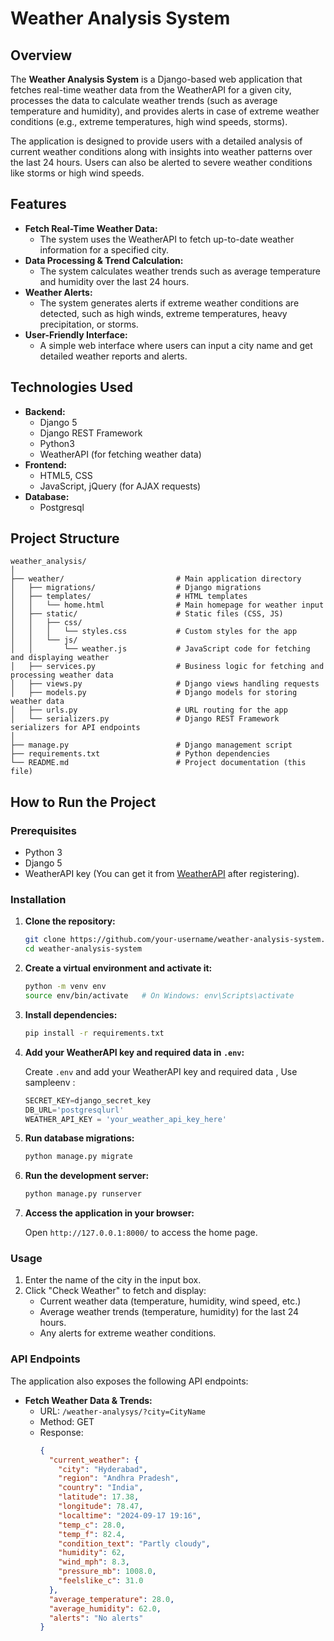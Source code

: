 
# Weather Analysis System

## Overview

The **Weather Analysis System** is a Django-based web application that fetches real-time weather data from the WeatherAPI for a given city, processes the data to calculate weather trends (such as average temperature and humidity), and provides alerts in case of extreme weather conditions (e.g., extreme temperatures, high wind speeds, storms).

The application is designed to provide users with a detailed analysis of current weather conditions along with insights into weather patterns over the last 24 hours. Users can also be alerted to severe weather conditions like storms or high wind speeds.

## Features

- **Fetch Real-Time Weather Data:** 
   - The system uses the WeatherAPI to fetch up-to-date weather information for a specified city.
- **Data Processing & Trend Calculation:** 
   - The system calculates weather trends such as average temperature and humidity over the last 24 hours.
- **Weather Alerts:** 
   - The system generates alerts if extreme weather conditions are detected, such as high winds, extreme temperatures, heavy precipitation, or storms.
- **User-Friendly Interface:** 
   - A simple web interface where users can input a city name and get detailed weather reports and alerts.

## Technologies Used

- **Backend:** 
   - Django 5
   - Django REST Framework
   - Python3
   - WeatherAPI (for fetching weather data)
- **Frontend:** 
   - HTML5, CSS
   - JavaScript, jQuery (for AJAX requests)
- **Database:** 
   - Postgresql 

## Project Structure

```
weather_analysis/
│
├── weather/                         # Main application directory
│   ├── migrations/                  # Django migrations
│   ├── templates/                   # HTML templates
│   │   └── home.html                # Main homepage for weather input
│   ├── static/                      # Static files (CSS, JS)
│   │   ├── css/
│   │   │   └── styles.css           # Custom styles for the app
│   │   └── js/
│   │       └── weather.js           # JavaScript code for fetching and displaying weather
│   ├── services.py                  # Business logic for fetching and processing weather data
│   ├── views.py                     # Django views handling requests
│   ├── models.py                    # Django models for storing weather data
│   ├── urls.py                      # URL routing for the app
│   └── serializers.py               # Django REST Framework serializers for API endpoints
│
├── manage.py                        # Django management script
├── requirements.txt                 # Python dependencies
└── README.md                        # Project documentation (this file)
```

## How to Run the Project

### Prerequisites

- Python 3
- Django 5
- WeatherAPI key (You can get it from [WeatherAPI](https://www.weatherapi.com/) after registering).

### Installation

1. **Clone the repository:**

   ```bash
   git clone https://github.com/your-username/weather-analysis-system.git
   cd weather-analysis-system
   ```

2. **Create a virtual environment and activate it:**

   ```bash
   python -m venv env
   source env/bin/activate   # On Windows: env\Scripts\activate
   ```

3. **Install dependencies:**

   ```bash
   pip install -r requirements.txt
   ```

4. **Add your WeatherAPI key and  required data in `.env`:**

   Create `.env` and add your WeatherAPI key and required data , Use sampleenv :

   ```python
   SECRET_KEY=django_secret_key
   DB_URL='postgresqlurl'
   WEATHER_API_KEY = 'your_weather_api_key_here'
   ```

5. **Run database migrations:**

   ```bash
   python manage.py migrate
   ```

6. **Run the development server:**

   ```bash
   python manage.py runserver
   ```

7. **Access the application in your browser:**

   Open `http://127.0.0.1:8000/` to access the home page.

### Usage

1. Enter the name of the city in the input box.
2. Click "Check Weather" to fetch and display:
   - Current weather data (temperature, humidity, wind speed, etc.)
   - Average weather trends (temperature, humidity) for the last 24 hours.
   - Any alerts for extreme weather conditions.
   
### API Endpoints

The application also exposes the following API endpoints:

- **Fetch Weather Data & Trends:**
   - URL: `/weather-analysys/?city=CityName`
   - Method: GET
   - Response:
     ```json
     {
       "current_weather": {
         "city": "Hyderabad",
         "region": "Andhra Pradesh",
         "country": "India",
         "latitude": 17.38,
         "longitude": 78.47,
         "localtime": "2024-09-17 19:16",
         "temp_c": 28.0,
         "temp_f": 82.4,
         "condition_text": "Partly cloudy",
         "humidity": 62,
         "wind_mph": 8.3,
         "pressure_mb": 1008.0,
         "feelslike_c": 31.0
       },
       "average_temperature": 28.0,
       "average_humidity": 62.0,
       "alerts": "No alerts"
     }
     ```

